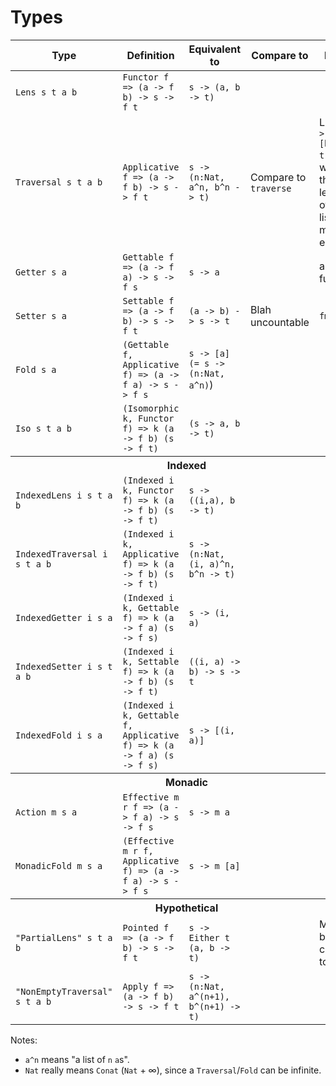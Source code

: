 Types
=====

<table>
 <thead>
 <tr>
  <th>Type</th>
  <th>Definition</th>
  <th>Equivalent to</th>
  <th>Compare to</th>
  <th>Notes</th>
 </tr>
 </thead>
 <tbody>

 <tr>
  <td><code>Lens s t a b</code></td>
  <td><code>Functor f => (a -> f b) -> s -> f t</code></td>
  <td><code>s -> (a, b -> t)</code></td>
  <td></td>
  <td></td>
 </tr>

 <tr>
  <td><code>Traversal s t a b</code></td>
  <td><code>Applicative f => (a -> f b) -> s -> f t</code></td>
  <td><code>s -> (n:Nat, a^n, b^n -> t)</code></td>
  <td>Compare to <code>traverse</code></td>
  <td>Like <code>s -> ([a], [b] -> t)</code>, where the length of the lists must be equal</td>
 </tr>

 <tr>
  <td><code>Getter s a</code></td>
  <td><code>Gettable f => (a -> f a) -> s -> f s</code></td>
  <td><code>s -> a</code></td>
  <td></td>
  <td>a function</td>
 </tr>

 <tr>
  <td><code>Setter s a</code></td>
  <td><code>Settable f => (a -> f b) -> s -> f t</code></td>
  <td><code>(a -> b) -> s -> t</code></td>
  <td>Blah uncountable</td>
  <td><code>fmap</code></td>
 </tr>

 <tr>
  <td><code>Fold s a</code></td>
  <td><code>(Gettable f, Applicative f) => (a -> f a) -> s -> f s</code></td>
  <td><code>s -> [a] (= s -> (n:Nat, a^n)</code>)</td>
  <td></td>
  <td></td>
 </tr>

 <tr>
  <td><code>Iso s t a b</code></td>
  <td><code>(Isomorphic k, Functor f) => k (a -> f b) (s -> f t)</code></td>
  <td><code>(s -> a, b -> t)</code></td>
  <td></td>
  <td></td>
 </tr>

 <tr><th colspan="5">Indexed</th></tr>

 <tr>
  <td><code>IndexedLens i s t a b</code></td>
  <td><code>(Indexed i k, Functor f) => k (a -> f b) (s -> f t)</code></td>
  <td><code>s -> ((i,a), b -> t)</code></td>
  <td></td>
  <td></td>
 </tr>


 <tr>
  <td><code>IndexedTraversal i s t a b</code></td>
  <td><code>(Indexed i k, Applicative f) => k (a -> f b) (s -> f t)</code></td>
  <td><code>s -> (n:Nat, (i, a)^n, b^n -> t)</code></td>
  <td></td>
  <td></td>
 </tr>

 <tr>
  <td><code>IndexedGetter i s a</code></td>
  <td><code>(Indexed i k, Gettable f) => k (a -> f a) (s -> f s)</code></td>
  <td><code>s -> (i, a)</code></td>
  <td></td>
  <td></td>
 </tr>

 <tr>
  <td><code>IndexedSetter i s t a b</code></td>
  <td><code>(Indexed i k, Settable f) => k (a -> f b) (s -> f t)</code></td>
  <td><code>((i, a) -> b) -> s -> t</code></td>
  <td></td>
  <td></td>
 </tr>

 <tr>
  <td><code>IndexedFold i s a</code></td>
  <td><code>(Indexed i k, Gettable f, Applicative f) => k (a -> f a) (s -> f s)</code></td>
  <td><code>s -> [(i, a)]</code></td>
  <td></td>
  <td></td>
 </tr>

 <tr><th colspan="5">Monadic</th></tr>

 <tr>
  <td><code>Action m s a</code></td>
  <td><code>Effective m r f => (a -> f a) -> s -> f s</code></td>
  <td><code>s -> m a</code></td>
  <td></td>
  <td></td>
 </tr>

 <tr>
  <td><code>MonadicFold m s a</code></td>
  <td><code>(Effective m r f, Applicative f) => (a -> f a) -> s -> f s</code></td>
  <td><code>s -> m [a]</code></td>
  <td></td>
  <td></td>
 </tr>

 <tr><th colspan="5">Hypothetical</th></tr>

 <tr>
  <td><code>"PartialLens" s t a b</code></td>
  <td><code>Pointed f => (a -> f b) -> s -> f t</code></td>
  <td><code>s -> Either t (a, b -> t)</code></td>
  <td></td>
  <td>Might be closer to </td>
 </tr>

 <tr>
  <td><code>"NonEmptyTraversal" s t a b</code></td>
  <td><code>Apply f => (a -> f b) -> s -> f t</code></td>
  <td><code>s -> (n:Nat, a^(n+1), b^(n+1) -> t)</code></td>
  <td></td>
  <td></td>
 </tr>

 </tbody>
</table>

Notes:

* `a^n` means "a list of `n` `a`s".
* `Nat` really means `Conat` (`Nat` + ∞), since a `Traversal`/`Fold` can be infinite.
